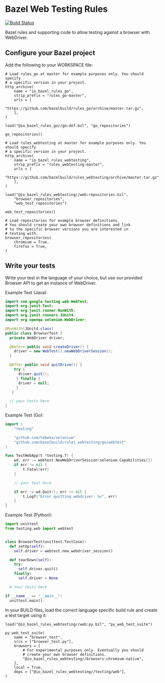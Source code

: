 # Bazel Web Testing Rules

[![Build
Status](http://ci.bazel.io/buildStatus/icon?job=rules_web)](http://ci.bazel.io/job/rules_web)

Bazel rules and supporting code to allow testing against a browser with
WebDriver.

## Configure your Bazel project

Add the following to your WORKSPACE file:

```bzl
# Load rules_go at master for example purposes only. You should specify
# a specific version in your project.
http_archive(
    name = "io_bazel_rules_go",
    strip_prefix = "rules_go-master",
    urls = [
        "https://github.com/bazelbuild/rules_go/archive/master.tar.gz",
    ],
)

load("@io_bazel_rules_go//go:def.bzl", "go_repositories")

go_repositories()

# Load rules_webtesting at master for example purposes only. You should specify
# a specific version in your project.
http_archive(
    name = "io_bazel_rules_webtesting",
    strip_prefix = "rules_webtesting-master",
    urls = [
        "https://github.com/bazelbuild/rules_webtesting/archive/master.tar.gz",
    ],
)

load("@io_bazel_rules_webtesting//web:repositories.bzl",
    "browser_repositories",
    "web_test_repositories")

web_test_repositories()

# Load repositories for example browser definitions.
# You should create your own browser definitions and link
# to the specific browser versions you are interested in
# testing with.
browser_repositories(
    chromium = True,
    firefox = True,
)
```

## Write your tests

Write your test in the language of your choice, but use our provided Browser API
to get an instance of WebDriver.

Example Test (Java):

```java
import com.google.testing.web.WebTest;
import org.junit.Test;
import org.junit.runner.RunWith;
import org.junit.runners.JUnit4;
import org.openqa.selenium.WebDriver;

@RunWith(JUnit4.class)
public class BrowserTest {
  private WebDriver driver;

  @Before public void createDriver() {
    driver = new WebTest().newWebDriverSession();
  }

  @After public void quitDriver() {
    try {
      driver.quit();
     } finally {
      driver = null;
     }
   }

  // your tests here
}
```

Example Test (Go):

```go
import (
    "testing"

    "github.com/tebeka/selenium"
    "github.com/bazelbuild/rules_webtesting/go/webtest"
)

func TestWebApp(t *testing.T) {
    wd, err := webtest.NewWebDriverSession(selenium.Capabilities{})
    if err != nil {
        t.Fatal(err)
    }

    // your test here

    if err := wd.Quit(); err != nil {
        t.Logf("Error quitting webdriver: %v", err)
    }
}
```

Example Test (Python):

```python
import unittest
from testing.web import webtest


class BrowserTest(unittest.TestCase):
  def setUp(self):
    self.driver = webtest.new_webdriver_session()

  def tearDown(self):
    try:
      self.driver.quit()
    finally:
      self.driver = None

  # Your tests here

if __name__ == "__main__":
  unittest.main()
```

In your BUILD files, load the correct language specific build rule and create a
test target using it:

```bzl
load("@io_bazel_rules_webtesting//web:py.bzl", "py_web_test_suite")

py_web_test_suite(
    name = "browser_test",
    srcs = ["browser_test.py"],
    browsers = [
        # For experimental purposes only. Eventually you should
        # create your own browser definitions.
        "@io_bazel_rules_webtesting//browsers:chromium-native",
    ],
    local = True,
    deps = ["@io_bazel_rules_webtesting//testing/web"],
)
```
